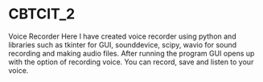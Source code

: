 # CBTCIT_2
Voice Recorder
Here I have created voice recorder using python and libraries such as tkinter for GUI, sounddevice, scipy, wavio for sound recording and making audio files. After running the program GUI opens up with the option of recording voice. You can record, save and listen to your voice.
